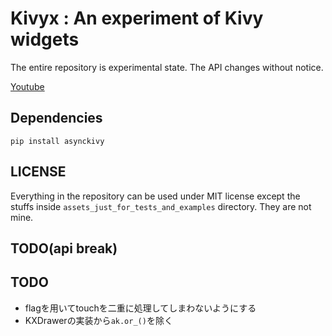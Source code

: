 # Kivyx : An experiment of Kivy widgets

The entire repository is experimental state. The API changes without notice.

[Youtube](https://www.youtube.com/playlist?list=PLNdhqAjzeEGhUakLcGYJpxTh1DpgmIKjd)
## Dependencies

```
pip install asynckivy
```

## LICENSE

Everything in the repository can be used under MIT license except the stuffs inside `assets_just_for_tests_and_examples` directory. They are not mine.

## TODO(api break)

## TODO

- flagを用いてtouchを二重に処理してしまわないようにする
- KXDrawerの実装から`ak.or_()`を除く
